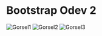 # Bootstrap Odev 2
![Gorsel1](https://i.hizliresim.com/o08f7qp.jpg)
![Gorsel2](https://i.hizliresim.com/mwi53m2.jpg)
![Gorsel3](https://i.hizliresim.com/hvhdlwo.jpg)
